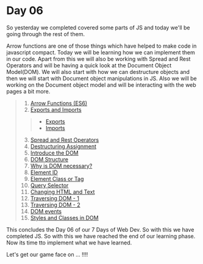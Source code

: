 # Day 06
So yesterday we completed covered some parts of JS and today we'll be going through the rest of them.

Arrow functions are one of those things which have helped to make code in javascript compact. Today we will be learning how we can implement them in our code. Apart from this we will also be working with Spread and Rest Operators and will be having a quick look at the Document Object Model(DOM). We will also start with how we can destructure objects and then we will start with Document object manipulations in JS. Also we will be working on the Document object model and will be interacting with the web pages a bit more.

> 1. [Arrow Functions (ES6)](https://youtu.be/mrYMzpbFz18)
> 2. [Exports and Imports](https://youtu.be/Jqn_wjkSZwo)
> > -  [Exports](https://developer.mozilla.org/en-US/docs/web/javascript/reference/statements/export)
> > -  [Imports](https://developer.mozilla.org/en-US/docs/Web/JavaScript/Reference/Statements/import) 
> 3. [Spread and Rest Operators](https://developer.mozilla.org/en-US/docs/Web/JavaScript/Reference/Operators/Spread_syntax)
> 4. [Destructuring Assignment](https://developer.mozilla.org/en-US/docs/Web/JavaScript/Reference/Operators/Destructuring_assignment)
> 5. [Introduce the DOM](https://developer.mozilla.org/en-US/docs/Web/API/Document_Object_Model/Introduction)
> 6. [DOM Structure](https://javascript.info/dom-nodes)
> 7. [Why is DOM necessary?](https://docs.google.com/document/d/19OjidM_d0X1oLVuYtaaNPoTHBBbcFa58Q2Tejz23BI4/edit)
> 8. [Element ID](https://youtu.be/t90K6HExEJo)
> 9. [Element Class or Tag](https://youtu.be/oUpEKosnC8E)
> 10. [Query Selector](https://youtu.be/JlgLDfINXvY)
> 11. [Changing HTML and Text](https://youtu.be/hDN5IGUv3Yw)
> 12. [Traversing DOM - 1](https://youtu.be/VMRo6Uv856E)
> 13. [Traversing DOM - 2](https://youtu.be/3J3AV3763hE)
> 14. [DOM events](https://youtu.be/ndz6iH6o1ms)
> 15. [Styles and Classes in DOM](https://youtu.be/wJHj4uRlQWQ)

This concludes the Day 06 of our 7 Days of Web Dev. So with this we have completed JS. So with this we have reached the end of our learning phase. Now its time tto implement what we have learned.

Let's get our game face on ... !!!!